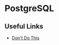 # PostgreSQL



## Useful Links

- [Don't Do This](https://wiki.postgresql.org/wiki/Don%27t_Do_This)
